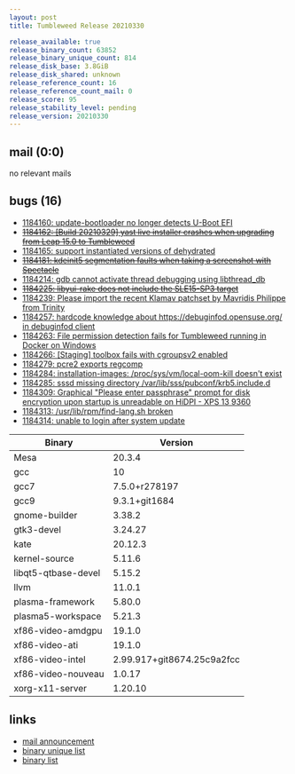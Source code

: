 ```yaml
---
layout: post
title: Tumbleweed Release 20210330

release_available: true
release_binary_count: 63852
release_binary_unique_count: 814
release_disk_base: 3.8GiB
release_disk_shared: unknown
release_reference_count: 16
release_reference_count_mail: 0
release_score: 95
release_stability_level: pending
release_version: 20210330
---
```


## mail (0:0)

no relevant mails

## bugs (16)

<!--more-->

- [1184160: update-bootloader no longer detects U-Boot EFI](https://bugzilla.opensuse.org/show_bug.cgi?id=1184160)
- ~~[1184162: \[Build 20210329\] yast live installer crashes when upgrading from Leap 15.0 to Tumbleweed](https://bugzilla.opensuse.org/show_bug.cgi?id=1184162)~~
- [1184165: support instantiated versions of dehydrated](https://bugzilla.opensuse.org/show_bug.cgi?id=1184165)
- ~~[1184181: kdeinit5 segmentation faults when taking a screenshot with Spectacle](https://bugzilla.opensuse.org/show_bug.cgi?id=1184181)~~
- [1184214: gdb cannot activate thread debugging using libthread_db](https://bugzilla.opensuse.org/show_bug.cgi?id=1184214)
- ~~[1184225: libyui-rake does not include the SLE15-SP3 target](https://bugzilla.opensuse.org/show_bug.cgi?id=1184225)~~
- [1184239: Please import the recent Klamav patchset by Mavridis Philippe from Trinity](https://bugzilla.opensuse.org/show_bug.cgi?id=1184239)
- [1184257: hardcode knowledge about https://debuginfod.opensuse.org/ in debuginfod client](https://bugzilla.opensuse.org/show_bug.cgi?id=1184257)
- [1184263: File permission detection fails for Tumbleweed running in Docker on Windows](https://bugzilla.opensuse.org/show_bug.cgi?id=1184263)
- [1184266: \[Staging\] toolbox fails with cgroupsv2 enabled](https://bugzilla.opensuse.org/show_bug.cgi?id=1184266)
- [1184279: pcre2 exports regcomp](https://bugzilla.opensuse.org/show_bug.cgi?id=1184279)
- [1184284: installation-images: /proc/sys/vm/local-oom-kill doesn't exist](https://bugzilla.opensuse.org/show_bug.cgi?id=1184284)
- [1184285: sssd missing directory /var/lib/sss/pubconf/krb5.include.d](https://bugzilla.opensuse.org/show_bug.cgi?id=1184285)
- [1184309: Graphical "Please enter passphrase" prompt for disk encryption upon startup is unreadable on HiDPI - XPS 13 9360](https://bugzilla.opensuse.org/show_bug.cgi?id=1184309)
- [1184313: /usr/lib/rpm/find-lang.sh broken](https://bugzilla.opensuse.org/show_bug.cgi?id=1184313)
- [1184314: unable to login after system update](https://bugzilla.opensuse.org/show_bug.cgi?id=1184314)

Binary | Version
--- | ---
Mesa | 20.3.4
gcc | 10
gcc7 | 7.5.0+r278197
gcc9 | 9.3.1+git1684
gnome-builder | 3.38.2
gtk3-devel | 3.24.27
kate | 20.12.3
kernel-source | 5.11.6
libqt5-qtbase-devel | 5.15.2
llvm | 11.0.1
plasma-framework | 5.80.0
plasma5-workspace | 5.21.3
xf86-video-amdgpu | 19.1.0
xf86-video-ati | 19.1.0
xf86-video-intel | 2.99.917+git8674.25c9a2fcc
xf86-video-nouveau | 1.0.17
xorg-x11-server | 1.20.10

## links

- [mail announcement](https://github.com/boombatower/tumbleweed-review/issues/10)
- [binary unique list](http://download.opensuse.org/history/20210330/rpm.unique.list)
- [binary list](http://download.opensuse.org/history/20210330/rpm.list)
